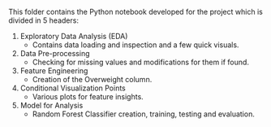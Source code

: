 This folder contains the Python notebook developed for the project which is divided in 5 headers:
1) Exploratory Data Analysis (EDA)
   - Contains data loading and inspection and a few quick visuals. 
2) Data Pre-processing
   - Checking for missing values and modifications for them if found.
3) Feature Engineering
   - Creation of the Overweight column.
4) Conditional Visualization Points
   - Various plots for feature insights.
5) Model for Analysis
   - Random Forest Classifier creation, training, testing and evaluation.

